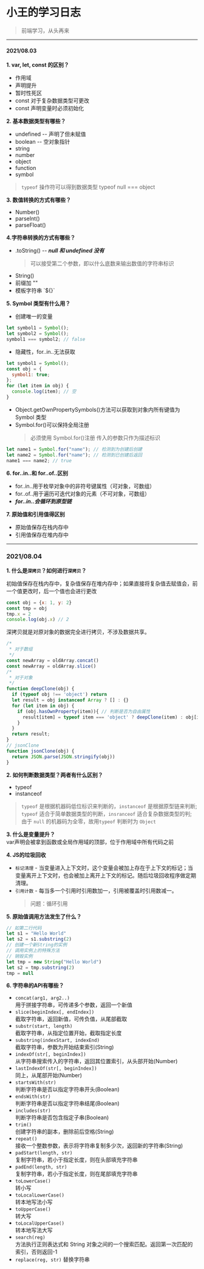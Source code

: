 # 小王的学习日志

> 前端学习，从头再来

---

#### 2021/08.03

**1. var, let, const 的区别？**

- 作用域
- 声明提升
- 暂时性死区
- const 对于复杂数据类型可更改
- const 声明变量时必须初始化

**2. 基本数据类型有哪些？**

- undefined -- 声明了但未赋值
- boolean -- 空对象指针
- string
- number
- object
- function
- symbol

> `typeof` 操作符可以得到数据类型
> typeof null === object

**3. 数值转换的方式有哪些？**

- Number()
- parseInt()
- parseFloat()

**4.字符串转换的方式有哪些？**

- .toString() -- **_null 和 undefined 没有_**
  > 可以接受第二个参数，即以什么底数来输出数值的字符串标识
- String()
- 前缀加 ""
- 模板字符串 \`${}`

**5. Symbol 类型有什么用？**

- 创建唯一的变量

```javascript
let symbol1 = Symbol();
let symbol2 = Symbol();
symbol1 === symbol2; // false
```

- 隐藏性，for..in..无法获取

```javascript
let symbol1 = Symbol();
const obj = {
  symbol1: true;
};
for (let item in obj) {
  console.log(item); // 空
}
```

- Object.getOwnPropertySymbols()方法可以获取到对象内所有键值为 Symbol 类型
- Symbol.for()可以保持全局注册
  > 必须使用 Symbol.for()注册
  > 传入的参数只作为描述标识

```javascript
let name1 = Symbol.for("name"); // 检测到为创建后创建
let name2 = Symbol.for("name"); // 检测到已创建后返回
name1 === name2; // true
```

**6. for..in..和 for..of..区别**

- for..in..用于枚举对象中的非符号键属性（可对象，可数组）
- for..of..用于遍历可迭代对象的元素（不可对象，可数组）
- ***for..in..会循环到原型链***

**7. 原始值和引用值得区别**

- 原始值保存在栈内存中
- 引用值保存在堆内存中

---
### 2021/08.04
**1. 什么是`深拷贝`？如何进行`深拷贝`？**

初始值保存在栈内存中，复杂值保存在堆内存中；如果直接将复杂值去赋值会，前一个值更改时，后一个值也会进行更改
```javascript
const obj = {x: 1, y: 2}
const tmp = obj
tmp.x = 2
console.log(obj.x) // 2
```
深拷贝就是对原对象的数据完全进行拷贝，不涉及数据共享。
```javascript
/*
 * 对于数组
 */
const newArray = oldArray.concat()
const newArray = oldArray.slice()
/*
 * 对于对象
 */
function deepClone(obj) {
  if (typeof obj !== 'object') return
  let result = obj instanceof Array ? [] : {}
  for (let item in obj) {
    if (obj.hasOwnProperty(item)){ // 判断是否为自由属性
      result[item] = typeof item === 'object' ? deepClone(item) : obj[item]
    }
  }
  return result;
}
// jsonClone
function jsonClone(obj) {
  return JSON.parse(JSON.stringify(obj))
}
```

**2. 如何判断数据类型？两者有什么区别？**
- typeof
- instanceof

> `typeof` 是根据机器码低位标识来判断的，`instanceof` 是根据原型链来判断;  
> `typeof` 适合于简单数据类型的判断，`insranceof` 适合复杂数据类型的判;  
> 由于 `null` 的机器码为全零，故用`typeof` 判断时为 `Object`

**3. 什么是变量提升？**  
var声明会被拿到函数或全局作用域的顶部，位于作用域中所有代码之前

**4. JS的垃圾回收**
- `标记清理` - 当变量进入上下文时，这个变量会被加上存在于上下文的标记；当变量离开上下文时，也会被加上离开上下文的标记。随后垃圾回收程序做定期清理。
- `引用计数` - 每当多一个引用时引用数加一，引用被覆盖时引用数减一。
  > 问题：循环引用

**5. 原始值调用方法发生了什么？**
``` javascript
// 如第二行代码
let s1 = "Hello World"
let s2 = s1.substring(2)
// 创建一个新String的实例
// 调用实例上的特殊方法
// 销毁实例
let tmp = new String("Hello World")
let s2 = tmp.substring(2)
tmp = null
```
**6. 字符串的API有哪些？**
- `concat(arg1, arg2..)`  
用于拼接字符串，可传递多个参数，返回一个新值
- `slice(beginIndex[, endIndex])`  
截取字符串，返回新值，可传负值，从尾部截取
- `substr(start, length)`  
截取字符串，从指定位置开始，截取指定长度
- `substring(indexStart, indexEnd)`  
截取字符串，参数为开始结束索引(String)
- `indexOf(str[, beginIndex])`  
从字符串搜索传入的字符串，返回其位置索引，从头部开始(Number)
- `lastIndexOf(str[, beginIndex])`  
同上，从尾部开始(Number)
- `startsWith(str)`  
判断字符串是否以指定字符串开头(Boolean)  
- `endsWith(str)`  
判断字符串是否以指定字符串结尾(Boolean)
- `includes(str)`  
判断字符串是否包含指定子串(Boolean)
- `trim()`  
创建字符串的副本，删除前后空格(String)
- `repeat()`  
接收一个整数参数，表示将字符串复制多少次，返回新的字符串(String)
- `padStart(length, str)`  
复制字符串，若小于指定长度，则在头部填充字符串
- `padEnd(length, str)`  
复制字符串，若小于指定长度，则在尾部填充字符串
- `toLowerCase()`  
转小写
- `toLocalLowerCase()`  
转本地写法小写
- `toUpperCase()`  
转大写  
- `toLocalUpperCase()`  
转本地写法大写
- `search(reg)`  
方法执行正则表达式和 String 对象之间的一个搜索匹配。返回第一次匹配的索引，否则返回-1
- `replace(reg, str)`
替换字符串